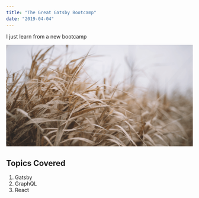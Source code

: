 ```yaml
---
title: "The Great Gatsby Bootcamp"
date: "2019-04-04"
---
```


I just learn from a new bootcamp

![Grass](./grass.png)

## Topics Covered

1. Gatsby
2. GraphQL
3. React